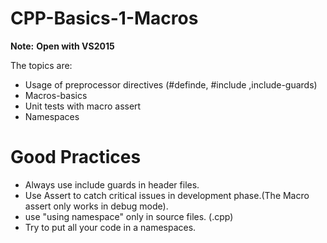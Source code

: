 # CPP-Basics-1-Macros

**Note:** **Open with VS2015**

The topics are: 
* Usage of preprocessor directives (#definde, #include ,include-guards)
* Macros-basics 
* Unit tests with macro assert
* Namespaces

# Good Practices
- Always use include guards in header files.
- Use Assert to catch critical issues in development phase.(The Macro assert only works in debug mode).
- use "using namespace" only in source files. (.cpp)
- Try to put all your code in a namespaces.
